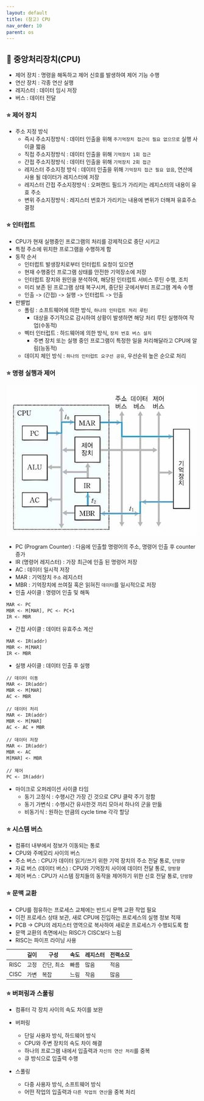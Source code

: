 ```yaml
---
layout: default
title: (참고) CPU
nav_order: 10
parent: os
---
```




## 📑 중앙처리장치(CPU)

- 제어 장치 : 명령을 해독하고 제어 신호를 발생하여 제어 기능 수행
- 연산 장치 : 각종 연산 실행
- 레지스터 : 데이터 임시 저장
- 버스 : 데이터 전달

### ⭐ 제어 장치

- 주소 지정 방식
  - 즉시 주소지정방식 : 데이터 인출을 위해 `주기억장치 접근이 필요 없으므로` 실행 사이클 짧음
  - 직접 주소지정방식 : 데이터 인출을 위해 `기억장치 1회 접근`
  - 간접 주소지정방식 : 데이터 인출을 위해 `기억장치 2회 접근`
  - 레지스터 주소지정 방식 : 데이터 인출을 위해 `기억장지 접근 필요 없음`, 연산에 사용 될 데이터가 레지스터에 저장
  - 레지스터 간접 주소지정방식 : 오퍼랜드 필드가 가리키는 레지스터의 내용이 유효 주소
  - 변위 주소지정방식 : 레지스터 번호가 가리키는 내용에 변위가 더해져 유효주소 결정




### ⭐ 인터럽트

- CPU가 현재 실행중인 프로그램의 처리를 강제적으로 중단 시키고
- 특정 주소에 위치한 프로그램을 수행하게 함
- 동작 순서
  - 인터럽트 발생장치로부터 인터럽트 요청이 있으면
  - 현재 수행중인 프로그램 상태를 안전한 기억장소에 저장
  - 인터럽트 장치와 원인을 분석하여, 해당된 인터럽트 서비스 루틴 수행, 조치
  - 미리 보존 된 프로그램 상태 복구시켜, 중단된 곳에서부터 프로그램 계속 수행
  - 인출 -> (간접) -> 실행 -> 인터럽트 -> 인출
- 판별법
  - 폴링 : 소프트웨어에 의한 방식, `하나의 인터럽트 처리 루틴`
    - 대상을 주기적으로 감시하여 상황이 발생하면 해당 처리 루틴 실행하여 작업(수동적)
  - 벡터 인터럽트 : 하드웨어에 의한 방식, `장치 번호 버스 설치`
    - 주변 장치 또는 실행 중인 프로그램이 특정한 일을 처리해달라고 CPU에 알림(능동적)
  - 데이지 체인 방식 : `하나의 인터럽트 요구선 공유`, 우선순위 높은 순으로 처리



### ⭐ 명령 실행과 제어

![](https://github.com/beeguriri/beeguriri.github.io/blob/main/docs/img/cpu.png?raw=true)

- PC (Program Counter) : 다음에 인출할 명령어의 주소, 명령어 인출 후 counter 증가
- IR (명령어 레지스터) : 가장 최근에 인출 된 명령어 저장
- AC : 데이터 일시적 저장
- MAR : 기억장치 `주소` 레지스터
- MBR : 기억장치에 쓰여질 혹은 읽혀진 `데이터`를 일시적으로 저장
- 인출 사이클 : 명령어 인출 및 해독

```
MAR <- PC
MBR <- M[MAR], PC <- PC+1
IR <- MBR
```

- 간접 사이클 : 데이터 유효주소 계산

```
MAR <- IR(addr)
MBR <- M[MAR]
IR <- MBR
```

- 실행 사이클 : 데이터 인출 후 실행

```
// 데이터 이동
MAR <- IR(addr)
MBR <- M[MAR]
AC <- MBR

// 데이터 처리
MAR <- IR(addr)
MBR <- M[MAR]
AC <- AC + MBR

// 데이터 저장
MAR <- IR(addr)
MBR <- AC
M[MAR] <- MBR

// 제어
PC <- IR(addr)
```

- 마이크로 오퍼레이션 사이클 타임
  - 동기 고정식 : 수행시간 가장 긴 것으로 CPU 클락 주기 정함
  - 동기 가변식 : 수행시간 유사한것 끼리 모아서 하나의 군을 만듦
  - 비동기식 : 원하는 만큼의 cycle time 각각 할당



### ⭐ 시스템 버스

- 컴퓨터 내부에서 정보가 이동되는 통로
- CPU와 주메모리 사이의 버스
- 주소 버스 : CPU가 데이터 읽기/쓰기 위한 기억 장치의 주소 전달 통로, `단방향`
- 자료 버스 (데이터 버스) : CPU와 기억장치 사이에 데이터 전달 통로, `양방향`
- 제어 버스 : CPU가 시스템 장치들의 동작을 제어하기 위한 신호 전달 통로, `단방향`



### ⭐ 문맥 교환

- CPU를 점유하는 프로세스 교체에는 반드시 문맥 교환 작업 필요
- 이전 프로세스 상태  보관, 새로 CPU에 진입하는 프로세스의 실행 정보 적재
- PCB -> CPU의 레지스터 영역으로 복사하여 새로운 프로세스가 수행되도록 함
- 문맥 교환의 측면에서는 RISC가 CISC보다 느림
- RISC는 파이프 라이닝 사용

|      | 길이 | 구성       | 속도 | 레지스터 | 전력소모 |
| ---- | ---- | ---------- | ---- | -------- | -------- |
| RISC | 고정 | 간단, 최소 | 빠름 | 많음     | 적음     |
| CISC | 가변 | 복잡       | 느림 | 작음     | 많음     |



### ⭐ 버퍼링과 스풀링

- 컴퓨터 각 장치 사이의 속도 차이를 보완

- 버퍼링
  - 단일 사용자 방식, 하드웨어 방식
  - CPU와 주변 장치의 속도 차이 해결
  - 하나의 프로그램 내에서 입출력과 `자신의 연산 처리`를 중복
  - 큐 방식으로 입출력 수행
- 스풀링
  - 다중 사용자 방식, 소프트웨어 방식
  - 어떤 작업의 입출력과 `다른 작업의 연산`을 중복 처리
